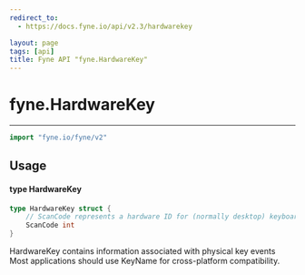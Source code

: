 ```yaml
---
redirect_to:
  - https://docs.fyne.io/api/v2.3/hardwarekey

layout: page
tags: [api]
title: Fyne API "fyne.HardwareKey"
---
```



# fyne.HardwareKey
---
```go
import "fyne.io/fyne/v2"
```

## Usage

#### type HardwareKey

```go
type HardwareKey struct {
	// ScanCode represents a hardware ID for (normally desktop) keyboard events.
	ScanCode int
}
```

HardwareKey contains information associated with physical key events Most applications should use KeyName for cross-platform compatibility.
